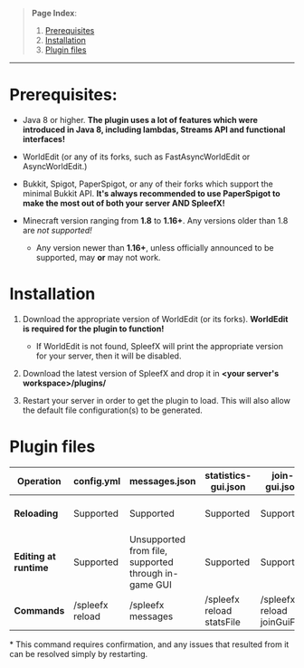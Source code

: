 > **Page Index**:
> 1. [Prerequisites](https://github.com/SpleefX/SpleefX/wiki/Installation-and-basic-setup#prerequisites)
> 2. [Installation](https://github.com/SpleefX/SpleefX/wiki/Installation-and-basic-setup#installation)
> 3. [Plugin files](https://github.com/SpleefX/SpleefX/wiki/Installation-and-basic-setup#plugin-files)
---

# Prerequisites:

- Java 8 or higher. **The plugin uses a lot of features which were introduced in Java 8, including lambdas, Streams API and functional interfaces!**
 - WorldEdit (or any of its forks, such as FastAsyncWorldEdit or AsyncWorldEdit.)
 - Bukkit, Spigot, PaperSpigot, or any of their forks which support the minimal Bukkit API. **It's always recommended to use PaperSpigot to make the most out of both your server AND SpleefX!**

 - Minecraft version ranging from **1.8** to **1.16+**. Any versions older than 1.8 are *not supported!*
    *  Any version newer than **1.16+**, unless officially announced to be supported, may **or** may not work.

# Installation
 1. Download the appropriate version of WorldEdit (or its forks). **WorldEdit is required for the plugin to function!**
    * If WorldEdit is not found, SpleefX will print the appropriate version for your server, then it will be disabled.

 2.  Download the latest version of SpleefX and drop it in **<your server's workspace>/plugins/**
 3. Restart your server in order to get the plugin to load. This will also allow the default file configuration(s) to be generated.

# Plugin files
| Operation | config.yml | messages.json | statistics-gui.json | join-gui.json | arenas.json
|--|--|--|--|--|--|
| **Reloading** | Supported | Supported | Supported | Supported | Possible, but not recommended
| **Editing at runtime** | Supported | Unsupported from file, supported through in-game GUI| Supported | Supported |  Possible, but not recommended
|**Commands**| /spleefx reload | /spleefx messages | /spleefx reload statsFile | /spleefx reload joinGuiFile | /spleefx reload arenas*

\* This command requires confirmation, and any issues that resulted from it can be resolved simply by restarting.
